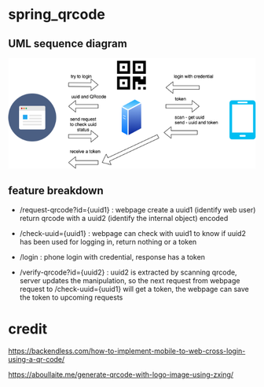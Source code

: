 # spring_qrcode


## UML sequence diagram
![uml_sequence_diagram](https://github.com/QimingChen/spring_qrcode/blob/master/readme_files/QRcode_login.png)

## feature breakdown

* /request-qrcode?id={uuid1} : webpage create a uuid1 (identify web user) return qrcode with a uuid2 (identify the internal object) encoded

* /check-uuid={uuid1} : webpage can check with uuid1 to know if uuid2 has been used for logging in, return nothing or a token

* /login : phone login with credential, response has a token

* /verify-qrcode?id={uuid2} : uuid2 is extracted by scanning qrcode, server updates the manipulation, so the next request from webpage request to /check-uuid={uuid1} will get a token, the webpage can save the token to upcoming requests



# credit

https://backendless.com/how-to-implement-mobile-to-web-cross-login-using-a-qr-code/

https://aboullaite.me/generate-qrcode-with-logo-image-using-zxing/
